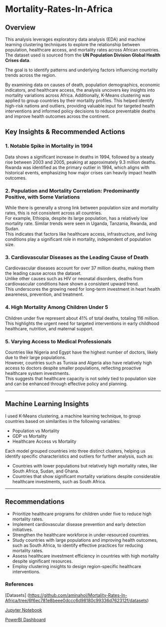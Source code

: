# Mortality-Rates-In-Africa
## Overview

This analysis leverages exploratory data analysis (EDA) and machine learning clustering techniques to explore the relationship between population, healthcare access, and mortality rates across African countries. The dataset used is sourced from the **UN Population Division Global Health Crises data**.

The goal is to identify patterns and underlying factors influencing mortality trends across the region.

By examining data on causes of death, population demographics, economic indicators, and healthcare access, the analysis uncovers key insights into mortality variations across Africa. Additionally, K-Means clustering was applied to group countries by their mortality profiles. This helped identify high-risk nations and outliers, providing valuable input for targeted health interventions and informed policy decisions to reduce preventable deaths and improve health outcomes across the continent.



## Key Insights & Recommended Actions

### 1. Notable Spike in Mortality in 1994
Data shows a significant increase in deaths in 1994, followed by a steady rise between 2003 and 2005, peaking at approximately 9.3 million deaths.  
Rwanda was identified as the primary outlier in 1994, which aligns with historical events, emphasizing how major crises can heavily impact health outcomes.

### 2. Population and Mortality Correlation: Predominantly Positive, with Some Variations
While there is generally a strong link between population size and mortality rates, this is not consistent across all countries.  
For example, Ethiopia, despite its large population, has a relatively low mortality rate. Similar trends were seen in Uganda, Tanzania, Rwanda, and Sudan.  
This indicates that factors like healthcare access, infrastructure, and living conditions play a significant role in mortality, independent of population size.

### 3. Cardiovascular Diseases as the Leading Cause of Death
Cardiovascular diseases account for over 37 million deaths, making them the leading cause across the dataset.  
Unlike other causes such as HIV or neonatal disorders, deaths from cardiovascular conditions have shown a consistent upward trend.  
This underscores the growing need for long-term investment in heart health awareness, prevention, and treatment.

### 4. High Mortality Among Children Under 5
Children under five represent about 41% of total deaths, totaling 116 million.  
This highlights the urgent need for targeted interventions in early childhood healthcare, nutrition, and maternal support.

### 5. Varying Access to Medical Professionals
Countries like Nigeria and Egypt have the highest number of doctors, likely due to their large populations.  
However, countries such as Tunisia and Algeria also have relatively high access to doctors despite smaller populations, reflecting proactive healthcare system investments.  
This suggests that healthcare capacity is not solely tied to population size and can be enhanced through effective policy and planning.

---

## Machine Learning Insights

I used K-Means clustering, a machine learning technique, to group countries based on similarities in the following variables:

- Population vs Mortality
- GDP vs Mortality
- Healthcare Access vs Mortality

Each model grouped countries into three distinct clusters, helping us identify specific characteristics and outliers for further analysis, such as:

- Countries with lower populations but relatively high mortality rates, like South Africa, Sudan, and Ghana.
- Countries that show significant mortality variations despite considerable healthcare investments, such as South Africa.  


---

## Recommendations

- Prioritize healthcare programs for children under five to reduce high mortality rates.
- Implement cardiovascular disease prevention and early detection initiatives.
- Strengthen the healthcare workforce in under-resourced countries.
- Study countries with large populations and improving health outcomes, such as South Africa, to identify effective practices for reducing mortality rates.
- Assess healthcare investment efficiency in countries with high mortality despite significant resources.
- Employ clustering insights to design region-specific healthcare interventions.




### References

[Datasets] (https://github.com/aminahol/Mortality-Rates-In-Africa/tree/6f6ec781e8beee0dccc6d98180c99336d762312f/datasets)

[Jupyter Notebook]([https://github.com/yourusername/yourrepo/blob/main/filename.ipynb](https://github.com/aminahol/Mortality-Rates-In-Africa/blob/6f6ec781e8beee0dccc6d98180c99336d762312f/Mortality%20Rates%20In%20Africa%20(4).ipynb))

[PowerBI Dashboard](https://app.powerbi.com/view?r=eyJrIjoiYTIwYmZhNGUtMzFmNy00ZWVlLWJmOGItNGVlMDMxYzNlZDc2IiwidCI6IjEwMWQ0NjY0LTg3OGEtNGUzYi04N2Y3LTc4ZjA4Yjc2MjhiYSJ9)
